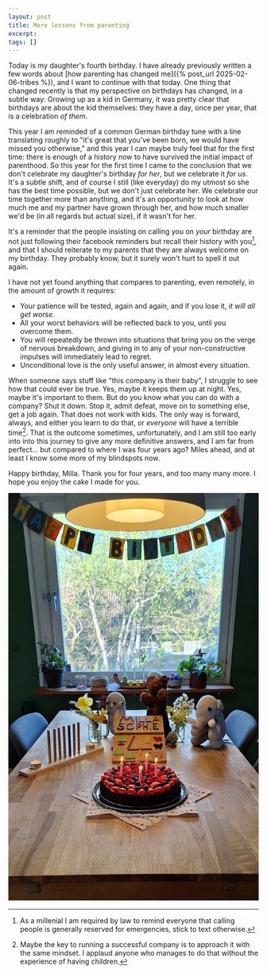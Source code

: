 ```yaml
---
layout: post
title: More lessons from parenting
excerpt:
tags: []
---
```


Today is my daughter's fourth birthday. I have already previously written a few words about [how parenting has changed me]({% post_url 2025-02-06-tribes %}), and I want to continue with that today. One thing that changed recently is that my perspective on birthdays has changed, in a subtle way: Growing up as a kid in Germany, it was pretty clear that birthdays are about the kid themselves: they have a day, once per year, that is a celebration _of them_.

This year I am reminded of a common German birthday tune with a line translating roughly to "it's great that you've been born, we would have missed you otherwise," and this year I can maybe truly feel that for the first time: there is enough of a history now to have survived the initial impact of parenthood. So this year for the first time I came to the conclusion that we don't celebrate my daughter's birthday _for her_, but we celebrate it _for us_. It's a subtle shift, and of course I still (like everyday) do my utmost so she has the best time possible, but we don't just celebrate her. We celebrate our time together more than anything, and it's an opportunity to look at how much me and my partner have grown through her, and how much smaller we'd be (in all regards but actual size), if it wasn't for her.

It's a reminder that the people insisting on calling you on _your_ birthday are not just following their facebook reminders but recall their history with you[^call], and that I should reiterate to my parents that they are always welcome on my birthday. They probably know, but it surely won't hurt to spell it out again.

I have not yet found anything that compares to parenting, even remotely, in the amount of growth it requires:
 * Your patience will be tested, again and again, and if you lose it, _it will all get worse_.
 * All your worst behaviors will be reflected back to you, until you overcome them.
 * You will repeatedly be thrown into situations that bring you on the verge of nervous breakdown, and giving in to any of your non-constructive impulses will immediately lead to regret.
 * Unconditional love is the only useful answer, in almost every situation.

When someone says stuff like "this company is their baby", I struggle to see how that could ever be true. Yes, maybe it keeps them up at night. Yes, maybe it's important to them. But do you know what you can do with a company? Shut it down. Stop it, admit defeat, move on to something else, get a job again. That does not work with kids. The only way is forward, always, and either you learn to do that, or _everyone_ will have a terrible time[^forward]. That is the outcome sometimes, unfortunately, and I am still too early into into this journey to give any more definitive answers, and I am far from perfect... but compared to where I was four years ago? Miles ahead, and at least I know some more of my blindspots now.

Happy birthday, Milla. Thank you for four years, and too many many more. I hope you enjoy the cake I made for you.

![Birthday cake with berries and chocolate](../assets/img/2025-05-05-parenting/image.png)

[^call]: As a millenial I am required by law to remind everyone that calling people is generally reserved for emergencies, stick to text otherwise.

[^forward]: Maybe the key to running a successful company is to approach it with the same mindset. I applaud anyone who manages to do that without the experience of having children.